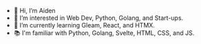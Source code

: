 - 👋 Hi, I’m Aiden
- 👀 I’m interested in Web Dev, Python, Golang, and Start-ups.
- 🌱 I’m currently learning Gleam, React, and HTMX.
- 📚 I'm familiar with Python, Golang, Svelte, HTML, CSS, and JS.
